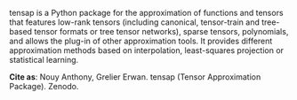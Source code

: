 tensap is a Python package for the approximation of functions and tensors that features low-rank tensors (including canonical, tensor-train and tree-based tensor formats or tree tensor networks), sparse tensors, polynomials, and allows the plug-in of other approximation tools. It provides different approximation methods based on interpolation, least-squares projection or statistical learning.

**Cite as**: 
Nouy Anthony, Grelier Erwan. tensap (Tensor Approximation Package). Zenodo.
